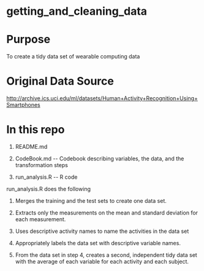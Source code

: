 # getting_and_cleaning_data

# Purpose
To create a tidy data set of wearable computing data

# Original Data Source
http://archive.ics.uci.edu/ml/datasets/Human+Activity+Recognition+Using+Smartphones

# In this repo
1. README.md

2. CodeBook.md -- Codebook describing variables, the data, and the transformation steps

3. run_analysis.R -- R code

run_analysis.R does the following

1. Merges the training and the test sets to create one data set.

2. Extracts only the measurements on the mean and standard deviation for each measurement. 

3. Uses descriptive activity names to name the activities in the data set

4. Appropriately labels the data set with descriptive variable names. 

5. From the data set in step 4, creates a second, independent tidy data set with the average of each variable for each activity and each subject.
